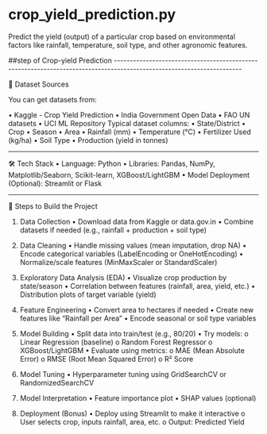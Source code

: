 # crop_yield_prediction.py
Predict the yield (output) of a particular crop based on environmental factors like rainfall, temperature, soil type, and other agronomic features.

##step of Crop-yield Prediction ----------------------------------------------------------------------------------------------------------------------


📂 Dataset Sources

You can get datasets from:

•	Kaggle - Crop Yield Prediction
•	India Government Open Data
•	FAO UN datasets
•	UCI ML Repository
Typical dataset columns:
•	State/District
•	Crop
•	Season
•	Area
•	Rainfall (mm)
•	Temperature (°C)
•	Fertilizer Used (kg/ha)
•	Soil Type
•	Production (yield in tonnes)
________________________________________

🛠️ Tech Stack
•	Language: Python
•	Libraries: Pandas, NumPy, Matplotlib/Seaborn, Scikit-learn, XGBoost/LightGBM
•	Model Deployment (Optional): Streamlit or Flask
________________________________________

🧪 Steps to Build the Project
1. Data Collection
•	Download data from Kaggle or data.gov.in
•	Combine datasets if needed (e.g., rainfall + production + soil type)

3. Data Cleaning
•	Handle missing values (mean imputation, drop NA)
•	Encode categorical variables (LabelEncoding or OneHotEncoding)
•	Normalize/scale features (MinMaxScaler or StandardScaler)

4. Exploratory Data Analysis (EDA)
•	Visualize crop production by state/season
•	Correlation between features (rainfall, area, yield, etc.)
•	Distribution plots of target variable (yield)
5. Feature Engineering
•	Convert area to hectares if needed
•	Create new features like “Rainfall per Area”
•	Encode seasonal or soil type variables

6. Model Building
•	Split data into train/test (e.g., 80/20)
•	Try models:
o	Linear Regression (baseline)
o	Random Forest Regressor
o	XGBoost/LightGBM
•	Evaluate using metrics:
o	MAE (Mean Absolute Error)
o	RMSE (Root Mean Squared Error)
o	R² Score

7. Model Tuning
•	Hyperparameter tuning using GridSearchCV or RandomizedSearchCV
8. Model Interpretation
•	Feature importance plot
•	SHAP values (optional)

9. Deployment (Bonus)
•	Deploy using Streamlit to make it interactive
o	User selects crop, inputs rainfall, area, etc.
o	Output: Predicted Yield

